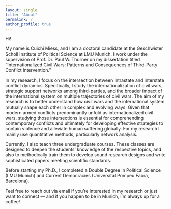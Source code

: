```yaml
---
layout: single
title: "About"
permalink: /
author_profile: true
---
```


Hi!

My name is Cuichi Miess, and I am a doctoral candidate at the Geschwister Scholl Institute of Political Science at LMU Munich.
I work under the supervision of Prof. Dr. Paul W. Thurner on my dissertation titled “Internationalized Civil Wars: Patterns and Consequences of Third-Party Conflict Intervention.”

In my research, I focus on the intersection between intrastate and interstate conflict dynamics. Specifically, I study the internationalization of civil wars, strategic support networks among third-parties, and the broader impact of the international system on multiple trajectories of civil wars. The aim of my research is to better understand how civil wars and the international system mutually shape each other in complex and evolving ways. Given that modern armed conflicts predominantly unfold as internationalized civil wars, studying those intersections is essential for comprehending contemporary conflicts and ultimately for developing effective strategies to contain violence and alleviate human suffering globally. For my research I mainly use quantitative methods, particularly network analysis.

Currently, I also teach three undergraduate courses. These classes are designed to deepen the students’ knowledge of the respective topics, and also to methodically train them to develop sound research designs and write sophisticated papers meeting scientific standards.

Before starting my Ph.D., I completed a Double Degree in Political Science (LMU Munich) and Current Democracies (Universitat Pompeu Fabra, Barcelona).

Feel free to reach out via email if you’re interested in my research or just want to connect — and if you happen to be in Munich, I’m always up for a coffee!
